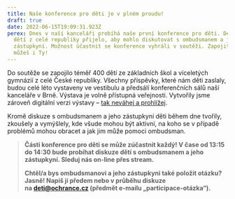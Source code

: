 ```yaml
---
title: Naše konference pro děti je v plném proudu!
draft: true
date: 2022-06-15T19:09:31.923Z
perex: Dnes v naší kanceláři probíhá naše první konference pro děti. Devadesát
  dětí z celé republiky přijelo, aby mohlo diskutovat s ombudsmanem a jeho
  zástupkyní. Možnost účastnit se konference vyhráli v soutěži. Zapojit se však
  můžeš i Ty!
---
```

Do soutěže se zapojilo téměř 400 dětí ze základních škol a víceletých gymnázií z celé České republiky. Všechny příspěvky, které nám děti zaslaly, budou celé léto vystaveny ve vestibulu a předsálí konferenčních sálů naší kanceláře v Brně. Výstava je volně přístupná veřejnosti. Vytvořily jsme zároveň digitální verzi výstavy – [tak neváhej a prohlížej](https://deti.ochrance.cz/kdo/jak_ombudsmana_vidi_deti_digitalni_galerie_souteze_jak_pomaha_ombudsman_detem/).

Kromě diskuze s ombudsmanem a jeho zástupkyní děti během dne tvořily, zkoušely a vymýšlely, kde všude mohou být aktivní, na koho se v případě problémů mohou obracet a jak jim může pomoci ombudsman. 

> **Části konference pro děti se může zúčastnit každý! V čase od 13:15 do 14:30 bude probíhat diskuze dětí s ombudsmanem a jeho zástupkyní. Sleduj nás on-line přes stream.** 
>
> **Chtěl/a bys ombudsmanovi a jeho zástupkyni také položit otázku? Jasně! Napiš ji předem nebo v průběhu diskuze na [deti@ochrance.cz](mailto:deti@ochrance.cz) (předmět e-mailu „participace-otázka“).**